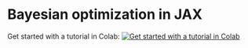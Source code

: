 # Bayesian optimization in JAX

Get started with a tutorial in Colab:
[![Get started with a tutorial in Colab](https://colab.research.google.com/assets/colab-badge.svg)](https://colab.research.google.com/github/PredictiveIntelligenceLab/JAX-BO/blob/master/examples/intro_tutorial.ipynb)<br>
